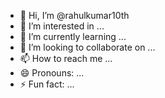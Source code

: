 - 👋 Hi, I’m @rahulkumar10th
- 👀 I’m interested in ...
- 🌱 I’m currently learning ...
- 💞️ I’m looking to collaborate on ...
- 📫 How to reach me ...
- 😄 Pronouns: ...
- ⚡ Fun fact: ...

<!---
rahulkumar10th/rahulkumar10th is a ✨ special ✨ repository because its `README.md` (this file) appears on your GitHub profile.
You can click the Preview link to take a look at your changes.
--->
